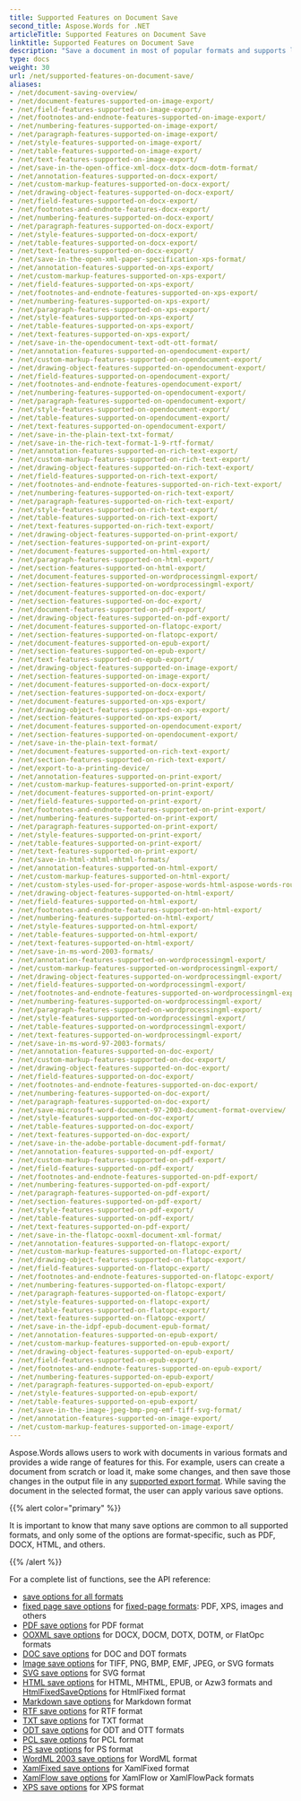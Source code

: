 ```yaml
---
title: Supported Features on Document Save
second_title: Aspose.Words for .NET
articleTitle: Supported Features on Document Save
linktitle: Supported Features on Document Save
description: "Save a document in most of popular formats and supports lots of Microsoft Word features using C#."
type: docs
weight: 30
url: /net/supported-features-on-document-save/
aliases:
- /net/document-saving-overview/
- /net/document-features-supported-on-image-export/
- /net/field-features-supported-on-image-export/
- /net/footnotes-and-endnote-features-supported-on-image-export/
- /net/numbering-features-supported-on-image-export/
- /net/paragraph-features-supported-on-image-export/
- /net/style-features-supported-on-image-export/
- /net/table-features-supported-on-image-export/
- /net/text-features-supported-on-image-export/
- /net/save-in-the-open-office-xml-docx-dotx-docm-dotm-format/
- /net/annotation-features-supported-on-docx-export/
- /net/custom-markup-features-supported-on-docx-export/
- /net/drawing-object-features-supported-on-docx-export/
- /net/field-features-supported-on-docx-export/
- /net/footnotes-and-endnote-features-docx-export/
- /net/numbering-features-supported-on-docx-export/
- /net/paragraph-features-supported-on-docx-export/
- /net/style-features-supported-on-docx-export/
- /net/table-features-supported-on-docx-export/
- /net/text-features-supported-on-docx-export/
- /net/save-in-the-open-xml-paper-specification-xps-format/
- /net/annotation-features-supported-on-xps-export/
- /net/custom-markup-features-supported-on-xps-export/
- /net/field-features-supported-on-xps-export/
- /net/footnotes-and-endnote-features-supported-on-xps-export/
- /net/numbering-features-supported-on-xps-export/
- /net/paragraph-features-supported-on-xps-export/
- /net/style-features-supported-on-xps-export/
- /net/table-features-supported-on-xps-export/
- /net/text-features-supported-on-xps-export/
- /net/save-in-the-opendocument-text-odt-ott-format/
- /net/annotation-features-supported-on-opendocument-export/
- /net/custom-markup-features-supported-on-opendocument-export/
- /net/drawing-object-features-supported-on-opendocument-export/
- /net/field-features-supported-on-opendocument-export/
- /net/footnotes-and-endnote-features-opendocument-export/
- /net/numbering-features-supported-on-opendocument-export/
- /net/paragraph-features-supported-on-opendocument-export/
- /net/style-features-supported-on-opendocument-export/
- /net/table-features-supported-on-opendocument-export/
- /net/text-features-supported-on-opendocument-export/
- /net/save-in-the-plain-text-txt-format/
- /net/save-in-the-rich-text-format-1-9-rtf-format/
- /net/annotation-features-supported-on-rich-text-export/
- /net/custom-markup-features-supported-on-rich-text-export/
- /net/drawing-object-features-supported-on-rich-text-export/
- /net/field-features-supported-on-rich-text-export/
- /net/footnotes-and-endnote-features-supported-on-rich-text-export/
- /net/numbering-features-supported-on-rich-text-export/
- /net/paragraph-features-supported-on-rich-text-export/
- /net/style-features-supported-on-rich-text-export/
- /net/table-features-supported-on-rich-text-export/
- /net/text-features-supported-on-rich-text-export/
- /net/drawing-object-features-supported-on-print-export/
- /net/section-features-supported-on-print-export/
- /net/document-features-supported-on-html-export/
- /net/paragraph-features-supported-on-html-export/
- /net/section-features-supported-on-html-export/
- /net/document-features-supported-on-wordprocessingml-export/
- /net/section-features-supported-on-wordprocessingml-export/
- /net/document-features-supported-on-doc-export/
- /net/section-features-supported-on-doc-export/
- /net/document-features-supported-on-pdf-export/
- /net/drawing-object-features-supported-on-pdf-export/
- /net/document-features-supported-on-flatopc-export/
- /net/section-features-supported-on-flatopc-export/
- /net/document-features-supported-on-epub-export/
- /net/section-features-supported-on-epub-export/
- /net/text-features-supported-on-epub-export/
- /net/drawing-object-features-supported-on-image-export/
- /net/section-features-supported-on-image-export/
- /net/document-features-supported-on-docx-export/
- /net/section-features-supported-on-docx-export/
- /net/document-features-supported-on-xps-export/
- /net/drawing-object-features-supported-on-xps-export/
- /net/section-features-supported-on-xps-export/
- /net/document-features-supported-on-opendocument-export/
- /net/section-features-supported-on-opendocument-export/
- /net/save-in-the-plain-text-format/
- /net/document-features-supported-on-rich-text-export/
- /net/section-features-supported-on-rich-text-export/
- /net/export-to-a-printing-device/
- /net/annotation-features-supported-on-print-export/
- /net/custom-markup-features-supported-on-print-export/
- /net/document-features-supported-on-print-export/
- /net/field-features-supported-on-print-export/
- /net/footnotes-and-endnote-features-supported-on-print-export/
- /net/numbering-features-supported-on-print-export/
- /net/paragraph-features-supported-on-print-export/
- /net/style-features-supported-on-print-export/
- /net/table-features-supported-on-print-export/
- /net/text-features-supported-on-print-export/
- /net/save-in-html-xhtml-mhtml-formats/
- /net/annotation-features-supported-on-html-export/
- /net/custom-markup-features-supported-on-html-export/
- /net/custom-styles-used-for-proper-aspose-words-html-aspose-words-roundtrip/
- /net/drawing-object-features-supported-on-html-export/
- /net/field-features-supported-on-html-export/
- /net/footnotes-and-endnote-features-supported-on-html-export/
- /net/numbering-features-supported-on-html-export/
- /net/style-features-supported-on-html-export/
- /net/table-features-supported-on-html-export/
- /net/text-features-supported-on-html-export/
- /net/save-in-ms-word-2003-formats/
- /net/annotation-features-supported-on-wordprocessingml-export/
- /net/custom-markup-features-supported-on-wordprocessingml-export/
- /net/drawing-object-features-supported-on-wordprocessingml-export/
- /net/field-features-supported-on-wordprocessingml-export/
- /net/footnotes-and-endnote-features-supported-on-wordprocessingml-export/
- /net/numbering-features-supported-on-wordprocessingml-export/
- /net/paragraph-features-supported-on-wordprocessingml-export/
- /net/style-features-supported-on-wordprocessingml-export/
- /net/table-features-supported-on-wordprocessingml-export/
- /net/text-features-supported-on-wordprocessingml-export/
- /net/save-in-ms-word-97-2003-formats/
- /net/annotation-features-supported-on-doc-export/
- /net/custom-markup-features-supported-on-doc-export/
- /net/drawing-object-features-supported-on-doc-export/
- /net/field-features-supported-on-doc-export/
- /net/footnotes-and-endnote-features-supported-on-doc-export/
- /net/numbering-features-supported-on-doc-export/
- /net/paragraph-features-supported-on-doc-export/
- /net/save-microsoft-word-document-97-2003-document-format-overview/
- /net/style-features-supported-on-doc-export/
- /net/table-features-supported-on-doc-export/
- /net/text-features-supported-on-doc-export/
- /net/save-in-the-adobe-portable-document-pdf-format/
- /net/annotation-features-supported-on-pdf-export/
- /net/custom-markup-features-supported-on-pdf-export/
- /net/field-features-supported-on-pdf-export/
- /net/footnotes-and-endnote-features-supported-on-pdf-export/
- /net/numbering-features-supported-on-pdf-export/
- /net/paragraph-features-supported-on-pdf-export/
- /net/section-features-supported-on-pdf-export/
- /net/style-features-supported-on-pdf-export/
- /net/table-features-supported-on-pdf-export/
- /net/text-features-supported-on-pdf-export/
- /net/save-in-the-flatopc-ooxml-document-xml-format/
- /net/annotation-features-supported-on-flatopc-export/
- /net/custom-markup-features-supported-on-flatopc-export/
- /net/drawing-object-features-supported-on-flatopc-export/
- /net/field-features-supported-on-flatopc-export/
- /net/footnotes-and-endnote-features-supported-on-flatopc-export/
- /net/numbering-features-supported-on-flatopc-export/
- /net/paragraph-features-supported-on-flatopc-export/
- /net/style-features-supported-on-flatopc-export/
- /net/table-features-supported-on-flatopc-export/
- /net/text-features-supported-on-flatopc-export/
- /net/save-in-the-idpf-epub-document-epub-format/
- /net/annotation-features-supported-on-epub-export/
- /net/custom-markup-features-supported-on-epub-export/
- /net/drawing-object-features-supported-on-epub-export/
- /net/field-features-supported-on-epub-export/
- /net/footnotes-and-endnote-features-supported-on-epub-export/
- /net/numbering-features-supported-on-epub-export/
- /net/paragraph-features-supported-on-epub-export/
- /net/style-features-supported-on-epub-export/
- /net/table-features-supported-on-epub-export/
- /net/save-in-the-image-jpeg-bmp-png-emf-tiff-svg-format/
- /net/annotation-features-supported-on-image-export/
- /net/custom-markup-features-supported-on-image-export/
---
```


Aspose.Words allows users to work with documents in various formats and provides a wide range of features for this. For example, users can create a document from scratch or load it, make some changes, and then save those changes in the output file in any [supported export format](/words/net/supported-document-formats/). While saving the document in the selected format, the user can apply various save options.

{{% alert color="primary" %}}

It is important to know that many save options are common to all supported formats, and only some of the options are format-specific, such as PDF, DOCX, HTML, and others.

{{% /alert %}}

For a complete list of functions, see the API reference:

- [save options for all formats](https://reference.aspose.com/words/net/aspose.words.saving/)
- [fixed page save options](https://reference.aspose.com/words/net/aspose.words.saving/fixedpagesaveoptions/) for [fixed-page formats](https://docs.aspose.com/words/net/converting-to-fixed-page-format/): PDF, XPS, images and others
- [PDF save options](https://reference.aspose.com/words/net/aspose.words.saving/pdfsaveoptions/) for PDF format
- [OOXML save options](https://reference.aspose.com/words/net/aspose.words.saving/ooxmlsaveoptions/) for DOCX, DOCM, DOTX, DOTM, or FlatOpc formats
- [DOC save options](https://reference.aspose.com/words/net/aspose.words.saving/docsaveoptions/) for DOC and DOT formats
- [Image save options](https://reference.aspose.com/words/net/aspose.words.saving/imagesaveoptions/) for TIFF, PNG, BMP, EMF, JPEG, or SVG formats
- [SVG save options](https://reference.aspose.com/words/net/aspose.words.saving/svgsaveoptions/) for SVG format
- [HTML save options](https://reference.aspose.com/words/net/aspose.words.saving/htmlsaveoptions/) for HTML, MHTML, EPUB, or Azw3 formats and [HtmlFixedSaveOptions](https://reference.aspose.com/words/net/aspose.words.saving/htmlfixedsaveoptions/) for HtmlFixed format
- [Markdown save options](https://reference.aspose.com/words/net/aspose.words.saving/markdownsaveoptions/) for Markdown format
- [RTF save options](https://reference.aspose.com/words/net/aspose.words.saving/rtfsaveoptions/) for RTF format
- [TXT save options](https://reference.aspose.com/words/net/aspose.words.saving/txtsaveoptions/) for TXT format
- [ODT save options](https://reference.aspose.com/words/net/aspose.words.saving/odtsaveoptions/) for ODT and OTT formats
- [PCL save options](https://reference.aspose.com/words/net/aspose.words.saving/pclsaveoptions/) for PCL format
- [PS save options](https://reference.aspose.com/words/net/aspose.words.saving/pssaveoptions/) for PS format
- [WordML 2003 save options](https://reference.aspose.com/words/net/aspose.words.saving/wordml2003saveoptions/) for WordML format
- [XamlFixed save options](https://reference.aspose.com/words/net/aspose.words.saving/xamlfixedsaveoptions/) for XamlFixed format
- [XamlFlow save options](https://reference.aspose.com/words/net/aspose.words.saving/xamlflowsaveoptions/) for XamlFlow or XamlFlowPack formats
- [XPS save options](https://reference.aspose.com/words/net/aspose.words.saving/xpssaveoptions/) for XPS format